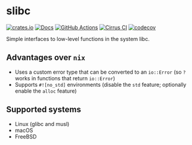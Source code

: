# slibc

[![crates.io](https://img.shields.io/crates/v/slibc.svg)](https://crates.io/crates/slibc)
[![Docs](https://docs.rs/slibc/badge.svg)](https://docs.rs/slibc)
[![GitHub Actions](https://github.com/cptpcrd/slibc/workflows/CI/badge.svg?branch=master&event=push)](https://github.com/cptpcrd/slibc/actions?query=workflow%3ACI+branch%3Amaster+event%3Apush)
[![Cirrus CI](https://api.cirrus-ci.com/github/cptpcrd/slibc.svg?branch=master)](https://cirrus-ci.com/github/cptpcrd/slibc)
[![codecov](https://codecov.io/gh/cptpcrd/slibc/branch/master/graph/badge.svg)](https://codecov.io/gh/cptpcrd/slibc)

Simple interfaces to low-level functions in the system libc.

## Advantages over `nix`

- Uses a custom error type that can be converted to an `io::Error` (so `?` works in functions that return `io::Error`)
- Supports `#![no_std]` environments (disable the `std` feature; optionally enable the `alloc` feature)

## Supported systems

- Linux (glibc and musl)
- macOS
- FreeBSD
